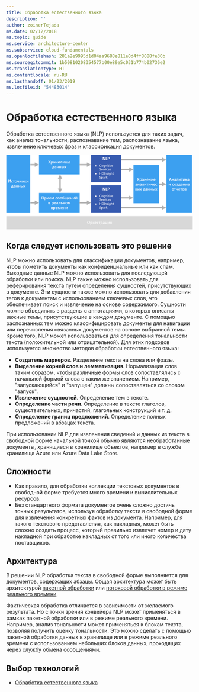 ```yaml
---
title: Обработка естественного языка
description: ''
author: zoinerTejada
ms.date: 02/12/2018
ms.topic: guide
ms.service: architecture-center
ms.subservice: cloud-fundamentals
ms.openlocfilehash: 281a2e9995d1d04aa9688e811e0d4ff8088fe30b
ms.sourcegitcommit: 1b50810208354577b00e89e5c031b774b02736e2
ms.translationtype: HT
ms.contentlocale: ru-RU
ms.lasthandoff: 01/23/2019
ms.locfileid: "54483014"
---
```

# <a name="natural-language-processing"></a>Обработка естественного языка

Обработка естественного языка (NLP) используется для таких задач, как анализ тональности, распознавание тем, распознавание языка, извлечение ключевых фраз и классификация документов.

![Схема конвейера обработки естественных языков](./images/nlp-pipeline.png)

## <a name="when-to-use-this-solution"></a>Когда следует использовать это решение

NLP можно использовать для классификации документов, например, чтобы пометить документы как конфиденциальные или как спам. Выходные данные NLP можно использовать для последующей обработки или поиска. NLP также можно использовать для реферирования текста путем определения сущностей, присутствующих в документе. Эти сущности также можно использовать для добавления тегов к документам с использованием ключевых слов, что обеспечивает поиск и извлечение на основе содержимого. Сущности можно объединять в разделы с аннотациями, в которых описаны важные темы, присутствующие в каждом документе. С помощью распознанных тем можно классифицировать документы для навигации или перечисления связанных документов на основе выбранной темы. Кроме того, NLP может использоваться для определения тональности текста (положительной или отрицательной). Для этих подходов используется множество методов обработки естественного языка:

- **Создатель маркеров**. Разделение текста на слова или фразы.
- **Выделение корней слов и лемматизация**. Нормализация слов таким образом, чтобы различные формы слов сопоставлялись с начальной формой слова с таким же значением. Например, "запускающийся" и "запущен" должны сопоставляться со словом "запуск".
- **Извлечение сущностей**. Определение тем в тексте.
- **Определение части речи**. Определение в тексте глаголов, существительных, причастий, глагольных конструкций и т. д.
- **Определение границ предложений**. Определение полных предложений в абзацах текста.

При использовании NLP для извлечения сведений и данных из текста в свободной форме начальной точкой обычно являются необработанные документы, хранящиеся в хранилище объектов, например в службе хранилища Azure или Azure Data Lake Store.

## <a name="challenges"></a>Сложности

- Как правило, для обработки коллекции текстовых документов в свободной форме требуется много времени и вычислительных ресурсов.
- Без стандартного формата документов очень сложно достичь точных результатов, используя обработку текста в свободной форме для извлечения конкретных фактов из документа. Например, для такого текстового представления, как накладная, может быть сложно создать процесс, который правильно извлечет номер и дату накладной при обработке накладных от того или иного количества поставщиков.

## <a name="architecture"></a>Архитектура

В решении NLP обработка текста в свободной форме выполняется для документов, содержащих абзацы. Общая архитектура может быть архитектурой [пакетной обработки](../big-data/batch-processing.md) или [потоковой обработки в режиме реального времени](../big-data/real-time-processing.md).

Фактическая обработка отличается в зависимости от желаемого результата. Но с точки зрения конвейера NLP может применяться в рамках пакетной обработки или в режиме реального времени. Например, анализ тональности может применяться к блокам текста, позволяя получить оценку тональности. Это можно сделать с помощью пакетной обработки данных в хранилище или в режиме реального времени с использованием небольших блоков данных, проходящих через службу обмена сообщениями.

## <a name="technology-choices"></a>Выбор технологий

- [Обработка естественного языка](../technology-choices/natural-language-processing.md)
